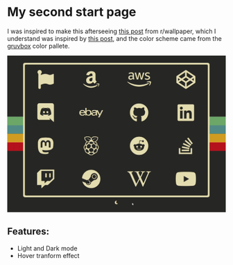 # My second start page

I was inspired to make this afterseeing [this post](https://www.reddit.com/r/wallpaper/comments/kevsd3/1920x1080_all_resolutions_available_dark_light/) from r/wallpaper, which I understand was inspired by [this post](https://www.reddit.com/r/wallpaper/comments/glfs0o/i_made_a_late_1970s_inspired_linux_wallpaper/), and the color scheme came from the [gruvbox](https://github.com/morhetz/gruvbox) color pallete.

![Demo:](./startpage-az2-demo.gif)

## Features:

- Light and Dark mode
- Hover tranform effect
